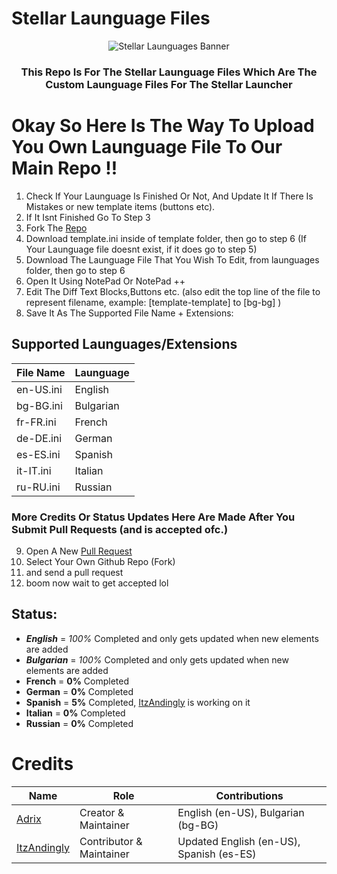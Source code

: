 # Stellar Launguage Files


<div align=center>
  <img src="https://cdn.discordapp.com/attachments/1293307899673579550/1293896931633795092/creator_program-1.jpg?ex=671a2e6b&is=6718dceb&hm=44ef39d93a726dacfdb1db189ea5efdb4c62aeecd1ab416ee88c62c0b845bc1c&" alt="Stellar Launguages Banner">

  ### This Repo Is For The Stellar Launguage Files Which Are The Custom Launguage Files For The Stellar Launcher
  
</div>


# Okay So Here Is The Way To Upload You Own Launguage File To Our Main Repo !!

1) Check If Your Launguage Is Finished Or Not, And Update It If There Is Mistakes or new template items (buttons etc).
2) If It Isnt Finished Go To Step 3
3) Fork The [Repo](https://github.com/StellarFN/Stellar_Launguage_Files)
4) Download template.ini inside of template folder, then go to step 6 (If Your Launguage file doesnt exist, if it does go to step 5)
5) Download The Launguage File That You Wish To Edit, from launguages folder, then go to step 6
6) Open It Using NotePad Or NotePad ++
7) Edit The Diff Text Blocks,Buttons etc. (also edit the top line of the file to represent filename, example: [template-template] to [bg-bg] )
8) Save It As The Supported File Name + Extensions:
## Supported Launguages/Extensions
| File Name | Launguage |
| --------------- | ----------- |
| en-US.ini | English |
| bg-BG.ini | Bulgarian |
| fr-FR.ini | French |
| de-DE.ini | German |
| es-ES.ini | Spanish |
| it-IT.ini | Italian |
| ru-RU.ini | Russian |
### More Credits Or Status Updates Here Are Made After You Submit Pull Requests (and is accepted ofc.)
9) Open A New [Pull Request](https://github.com/StellarFN/Stellar_Launguage_Files/compare)
10) Select Your Own Github Repo (Fork)
11) and send a pull request
12) boom now wait to get accepted lol

## Status:
 - ***English*** = *100%* Completed and only gets updated when new elements are added
 - ***Bulgarian*** = *100%* Completed and only gets updated when new elements are added
 - **French** = **0%** Completed
 - **German** = **0%** Completed
 - **Spanish** = **5%** Completed, [ItzAndingly](https://github.com/ItzAndingly) is working on it
 - **Italian** = **0%** Completed
 - **Russian** = **0%** Completed

# Credits
| Name | Role | Contributions |
| --------------- | ----------- | ----------- |
| [Adrix](https://github.com/VoxyB89) | Creator & Maintainer | English (en-US), Bulgarian (bg-BG) |
| [ItzAndingly](https://github.com/ItzAndingly) | Contributor & Maintainer | Updated English (en-US), Spanish (es-ES) |
